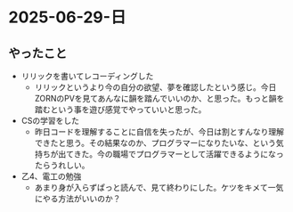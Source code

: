 # 2025-06-29-日

## やったこと

- リリックを書いてレコーディングした  
  - リリックというより今の自分の欲望、夢を確認したという感じ。今日ZORNのPVを見てあんなに韻を踏んでいいのか、と思った。もっと韻を踏むという事を遊び感覚でやっていいと思った。
- CSの学習をした  
  - 昨日コードを理解することに自信を失ったが、今日は割とすんなり理解できたと思う。その結果なのか、プログラマーになりたいな、という気持ちが出てきた。今の職場でプログラマーとして活躍できるようになったらうれしい。
- 乙4、電工の勉強  
  - あまり身が入らずぱっと読んで、見て終わりにした。ケツをキメて一気にやる方法がいいのか？
